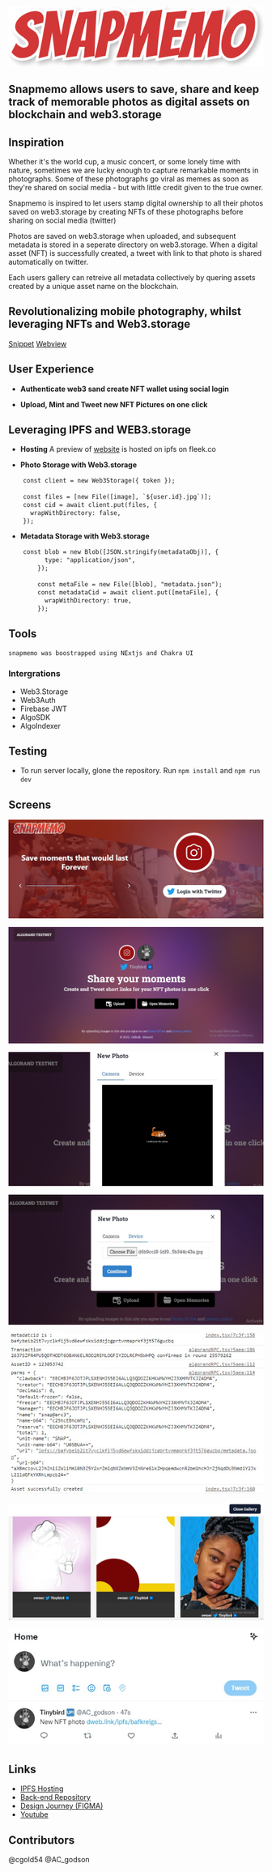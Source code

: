![welcome](/shots/logo.png)

## Snapmemo allows users to save, share and keep track of memorable photos as digital assets on blockchain and web3.storage


## Inspiration
Whether it's the world cup, a music concert, or some lonely time with nature, sometimes we are lucky enough to capture remarkable moments in photographs. Some of these photographs go viral as memes as soon as they're shared on social media - but with little credit given to the true owner.

Snapmemo is inspired to let users stamp digital ownership to all their photos saved on web3.storage by creating NFTs of these photographs before sharing on social media (twitter)

Photos are saved on web3.storage when uploaded, and subsequent metadata is stored in a seperate directory on web3.storage. When a digital asset (NFT) is successfully created, a tweet with link to that photo is shared automatically on twitter. 

Each users gallery can retreive all metadata collectively by quering assets created by a unique asset name on the blockchain.

## Revolutionalizing mobile photography, whilst leveraging NFTs and Web3.storage

[Snippet](https://youtu.be/Fj3YkRPjcqo)
[Webview]()

## User Experience

- **Authenticate web3 sand create NFT wallet using social login**

- **Upload, Mint and Tweet new NFT Pictures on one click** 

## Leveraging IPFS and WEB3.storage

- **Hosting**
A preview of  [website](https://tiny-sea-0572.on.fleek.co/) is hosted on ipfs on fleek.co

- **Photo Storage with Web3.storage**

```
    const client = new Web3Storage({ token });

    const files = [new File([image], `${user.id}.jpg`)];
    const cid = await client.put(files, {
      wrapWithDirectory: false,
    });

```

- **Metadata Storage with Web3.storage**

```
    const blob = new Blob([JSON.stringify(metadataObj)], {
          type: "application/json",
        });

        const metaFile = new File([blob], "metadata.json");
        const metadataCid = await client.put([metaFile], {
          wrapWithDirectory: true,
        });

```

## Tools
    snapmemo was boostrapped using NExtjs and Chakra UI

### Intergrations
 - Web3.Storage
 - Web3Auth
 - Firebase JWT
 - AlgoSDK
 - AlgoIndexer

## Testing

- To run server locally, glone the repository. Run `npm install` and `npm run dev` 


## Screens

![social-login](/shots/welcome.jpg)


![home](/shots/home.jpg)

![new-photo](/shots/newphoto.jpg)

![upload](/shots/upload.jpg)

![asset-created](/shots/success.jpg)

![gallery](/shots/gallery.jpg)

![Tweet](/shots/tweet.jpg)


## Links

- [IPFS Hosting](https://tiny-sea-0572.on.fleek.co/)
- [Back-end Repository](https://github.com/acgodson/snapmemo-node.git)
- [Design Journey (FIGMA)](https://www.figma.com/file/a5chpSSuMAAb6KST39mt4y/SNAPMEMO-UI?node-id=2%3A2)
- [Youtube](https://youtu.be/Fj3YkRPjcqo)

## Contributors

@cgold54
@AC_godson